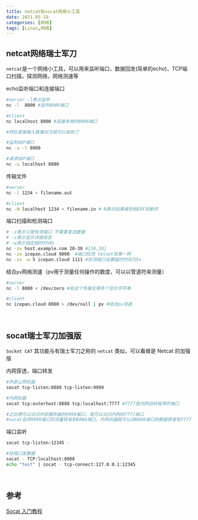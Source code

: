 ```yaml
---
title: netcat和socat网络小工具
date: 2021-05-19
categories: [网络]
tags: [Linux,网络]
---
```


## netcat网络瑞士军刀

`netcat`是一个网络小工具，可以用来监听端口，数据回发(简单的echo)，TCP端口扫描，探测网络，网络测速等

echo监听端口和连接端口

```bash
#server -l表示监听
nc -l  8000 #监听8000端口

#client
nc localhost 8000 #连接本地的8000端口

#然后直接输入数据对方就可以收到了

#监听UDP端口
nc -u -l 8080

#请求UDP端口
nc -u localhost 8080
```

传输文件

```bash
#server
nc -l 1234 > filename.out

#client
nc -N localhost 1234 < filename.in #-N表示如果接受到EOF则断开
```

端口扫描和检测端口

```bash
# -z表示只是检测端口 不需要发送数据 
# -v表示显示详细信息
# -w表示指定超时时间s
nc -zv host.example.com 20-30 #[20,30] 
nc -zv icepan.cloud 9000  #端口检测 telnet效果一样
nc -zv -w 5 icepan.cloud 1111 #检测端口设置超时时间为5s
```

结合`pv`网络测速（pv用于测量任何操作的数度，可以以管道符来测量）

```bash
#server
nc -l 8080 < /dev/zero #给这个传输无限多个空白字符串

#client
nc icepan.cloud 8080 > /dev/null | pv #结合pv测速
```

​    

## socat瑞士军刀加强版

`Socket CAT` 其功能与有瑞士军刀之称的 `netcat` 类似，可以看做是 Netcat 的加强版

内网穿透，端口转发

```bash
#外部公网机器
socat tcp-listen:8888 tcp-listen:9999

#内网机器
socat tcp:outerhost:8888 tcp:localhost:7777 #7777是内网目标程序的端口

#之后便可以访问外部服务器的9999端口，就可以访问内网的7777端口
#socat会将9999端口的流量转发到8888端口，内网机器就可以讲8888端口的数据转发到7777端口
```

端口监听

```bash
socat tcp-listen:12345 -

#往端口发数据
socat - TCP:localhost:8000 
echo "test" | socat - tcp-connect:127.0.0.1:12345
```

​    

## 参考

[Socat 入门教程](https://www.hi-linux.com/posts/61543.html)